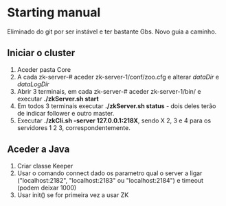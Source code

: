 # Starting manual

Eliminado do git por ser instável e ter bastante Gbs.
Novo guia a caminho.

## Iniciar o cluster

1. Aceder pasta Core
2. A cada zk-server-# aceder zk-server-1/conf/zoo.cfg e alterar _dataDir_ e _dataLogDir_
3. Abrir 3 terminais, em cada zk-server-# aceder zk-server-1/bin/ e executar **./zkServer.sh start**
4. Em todos 3 terminais executar **./zkServer.sh status** - dois deles terão de indicar follower e outro master.
5. Executar **./zkCli.sh -server 127.0.0.1:218X**, sendo X 2, 3 e 4 para os servidores 1 2 3, correspondentemente.

## Aceder a Java

1. Criar classe Keeper
2. Usar o comando connect dado os parametro qual o server a ligar ("localhost:2182", "localhost:2183" ou "localhost:2184") e timeout (podem deixar 1000)
3. Usar init() se for primeira vez a usar ZK